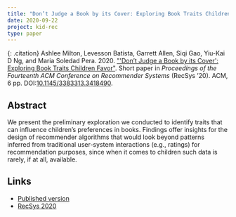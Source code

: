 ```yaml
---
title: "Don’t Judge a Book by its Cover: Exploring Book Traits Children Favor"
date: 2020-09-22
project: kid-rec
type: paper
---
```


{: .citation}
Ashlee Milton, Levesson Batista, Garrett Allen, Siqi Gao, Yiu-Kai D Ng, and Maria Soledad Pera. 2020. ["'Don’t Judge a Book by its Cover': Exploring Book Traits Children Favor"](#). Short paper in <cite>Proceedings of the Fourteenth ACM Conference on Recommender Systems</cite> (RecSys ’20). ACM, 6 pp. DOI:[10.1145/3383313.3418490](https://doi.org/10.1145/3383313.3418490).

## Abstract

We present the preliminary exploration we conducted to identify traits that can influence children’s preferences in books. Findings offer insights for the design of recommender algorithms that would look beyond patterns inferred from traditional user-system interactions (e.g., ratings) for recommendation purposes, since when it comes to children such data is rarely, if at all, available.

## Links

* [Published version](https://dl.acm.org/doi/10.1145/3383313.3418490)
* [RecSys 2020](https://recsys.acm.org/recsys20/)
